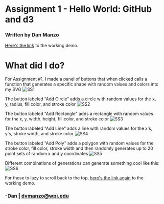 # Assignment 1 - Hello World: GitHub and d3
### Written by Dan Manzo

[Here's the link](https://dvmanzo.github.io/01-d3/index.html) to the working demo.

# What did I do?
For Assignment #1, I made a panel of buttons that when clicked calls a function that generates a specific shape with random values and colors into my SVG
![SS1](https://dvmanzo.github.io/01-d3/images/ss1.png)

The button labeled "Add Circle" adds a circle with random values for the x, y, radius, fill color, and stroke color
![SS2](https://dvmanzo.github.io/01-d3/images/ss2.png)

The button labeled "Add Rectangle" adds a rectangle with random values for the x, y, width, height, fill color, and stroke color
![SS3](https://dvmanzo.github.io/01-d3/images/ss3.png)

The button labeled "Add Line" adds a line with random values for the x's, y's, stroke width, and stroke color
![SS4](https://dvmanzo.github.io/01-d3/images/ss4.png)

The button labeled "Add Poly" adds a polygon with random values for the stroke color, fill color, stroke width and then randomly generates up to 20 point sets of random x and y coordinates
![SS5](https://dvmanzo.github.io/01-d3/images/ss5.png)

Different combinations of generations can generate something cool like this:
![SS6](https://dvmanzo.github.io/01-d3/images/ss6.png)

For those to lazy to scroll back to the top, [here's the link again](https://dvmanzo.github.io/01-d3/index.html) to the working demo.

### -Dan | dvmanzo@wpi.edu
